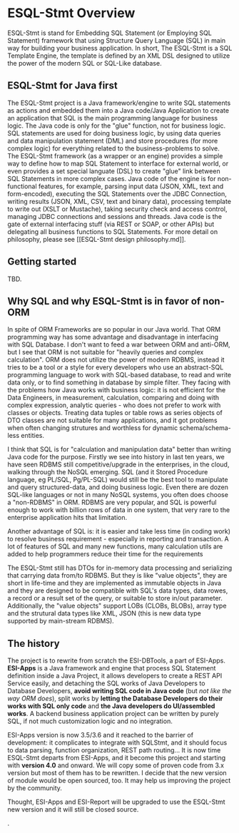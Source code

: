 # ESQL-Stmt Overview

ESQL-Stmt is stand for Embedding SQL Statement (or Employing SQL Statement) framework that using Structure Query Language (SQL) in main way for building your business application. In short, The ESQL-Stmt is a SQL Template Engine, the template is defined by an XML DSL designed to utilize the power of the modern SQL or SQL-Like database.

## ESQL-Stmt for Java first

The ESQL-Stmt project is a Java framework/engine to write SQL statements as actions and embedded them into a Java code/Java Application to create an application that SQL is the main programming language for business logic. The Java code is only for the "glue" function, not for business logic. SQL statements are used for doing business logic, by using data queries and data manipulation statement (DML) and store procedures (for more complex logic) for everything related to the business-problems to solve. The ESQL-Stmt framework (as a wrapper or an engine) provides a simple way to define how to map SQL Statement to interface for external world, or even provides a set special languate (DSL) to create "glue" link between SQL Statements in more complex cases. Java code of the engine is for non-functional features, for example, parsing input data (JSON, XML, text and form-encoded), executing the SQL Statements over the JDBC Connection, writing results (JSON, XML, CSV, text and binary data), processing template to write out (XSLT or Mustache), taking security check and access control, managing JDBC connections and sessions and threads. Java code is the gate of external interfacing stuff (via REST or SOAP, or other APIs) but delegating all business functions to SQL Statements. For more detail on philosophy, please see [[ESQL-Stmt design philosophy.md]].

## Getting started

TBD.

## Why SQL and why ESQL-Stmt is in favor of non-ORM

In spite of ORM Frameworks are so popular in our Java world. That ORM programming way has some advantage and disadvantage in interfacing with SQL Database. I don't want to feed a war between ORM and anti-ORM, but I see that ORM is not suitable for "heavily queries and complex calculation". ORM does not utilize the power of modern RDBMS, instead it tries to be a tool or a style for every developers who use an abstract-SQL programming language to work with SQL-based database, to read and write data only, or to find something in database by simple filter. They facing with the problems how Java works with business logic: it is not efficient for the Data Engineers, in measurement, calculation, comparing and doing with complex expression, analytic queries - who does not prefer to work with classes or objects. Treating data tuples or table rows as series objects of DTO classes are not suitable for many applications, and it got problems when often changing strutures and worthless for dynamic schema/schema-less entities.

I think that SQL is for "calculation and manipulation data" better than writing Java code for the purpose. Firstly we see into history in last ten years, we have seen RDBMS still competitive/upgrade in the enterprises, in the cloud, walking through the NoSQL emerging. SQL (and it Stored Procedure language, eg PL/SQL, Pg/PL-SQL) would still be the best tool to manipulate and query structured-data, and doing business logic. Even there are dozen SQL-like languages or not in many NoSQL systems, you often does choose a "non-RDBMS" in ORM. RDBMS are very popular, and SQL is powerful enough to work with billion rows of data in one system, that very rare to the enterprise application hits that limitation.

Another advantage of SQL is: it is easier and take less time (in coding work) to resolve business requirement - especially in reporting and transaction. A lot of features of SQL and many new functions, many calculation utils are added to help programmers reduce their time for the requirements

The ESQL-Stmt still has DTOs for in-memory data processing and serializing that carrying data from/to RDBMS. But they is like "value objects", they are short in life-time and they are implemented as immutable objects in Java and they are designed to be compatible with SQL's data types, data rowes, a record or a result set of the query, or suitable to store in/out parameter. Additionally, the "value objects" support LOBs (CLOBs, BLOBs), array type and the strutural data types like XML, JSON (this is new data type supported by main-stream RDBMS).

## The history

The project is to rewrite from scratch the ESI-DBTools, a part of ESI-Apps. **ESI-Apps** is a Java framework and engine that process SQL Statement definition inside a Java Project, it allows developers to create a REST API Service easily, and detaching the SQL works of Java Developers to Database Developers, **avoid writing SQL code in Java code** (but *not like the way ORM does*), split works by **letting the Database Developers do their works with SQL only code** and **the Java developers do UI/assembled works**. A backend business application project can be written by purely SQL, if not much customization logic and no integration.

ESI-Apps version is now 3.5/3.6 and it reached to the barrier of development: it complicates to integrate with SQLStmt, and it should focus to data parsing, function organization, REST path routing... It is now time ESQL-Stmt departs from ESI-Apps, and it become this project and starting with **version 4.0** and onward. We will copy some of proven code from 3.x version but most of them has to be rewritten. I decide that the new version of module would be open sourced, too. It may help us improving the project by the community.

Thought, ESI-Apps and ESI-Report will be upgraded to use the ESQL-Stmt new version and it will still be closed source.

.
